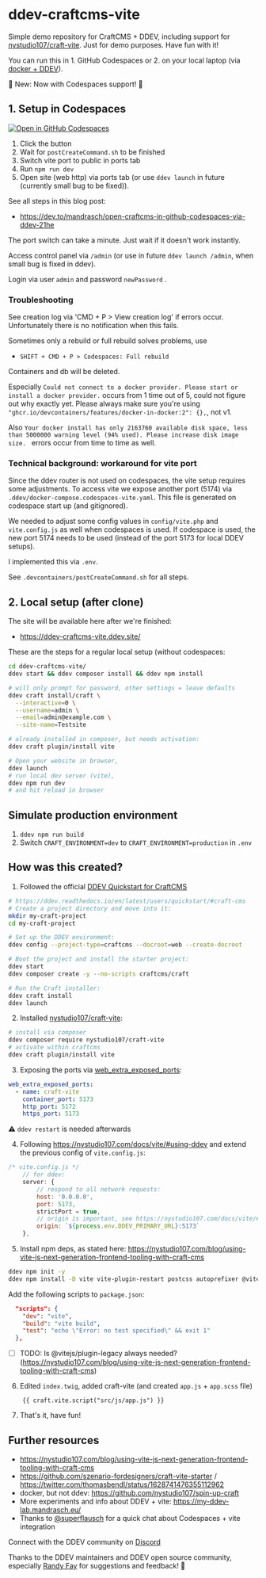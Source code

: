 # ddev-craftcms-vite 

Simple demo repository for CraftCMS + DDEV, including support for [nystudio107/craft-vite](https://github.com/nystudio107/craft-vite). Just for demo purposes. Have fun with it!

You can run this in 1. GitHub Codespaces or 2. on your local laptop (via [docker + DDEV](https://ddev.com/)).

📣 New: Now with Codespaces support! 📣

## 1. Setup in Codespaces

[![Open in GitHub Codespaces](https://github.com/codespaces/badge.svg)](https://codespaces.new/mandrasch/ddev-craftcms-vite)

1. Click the button
1. Wait for `postCreateCommand.sh` to be finished
1. Switch vite port to public in ports tab
1. Run `npm run dev`
1. Open site (web http) via ports tab (or use `ddev launch` in future (currently small bug to be fixed)).

See all steps in this blog post:

- https://dev.to/mandrasch/open-craftcms-in-github-codespaces-via-ddev-21he

The port switch can take a minute. Just wait if it doesn't work instantly.

Access control panel via `/admin` (or use in future `ddev launch /admin`, when small bug is fixed in ddev).

Login via user `admin` and password `newPassword` .

### Troubleshooting

See creation log via 'CMD + P > View creation log' if errors occur. Unfortunately there is no notification when this fails.

Sometimes only a rebuild or full rebuild solves problems, use

- `SHIFT + CMD + P > Codespaces: Full rebuild` 

Containers and db will be deleted.

Especially `Could not connect to a docker provider. Please start or install a docker provider.` occurs from 1 time out of 5, could not figure out why exactly yet. Please always make sure you're using `"ghcr.io/devcontainers/features/docker-in-docker:2": {},`, not v1.

Also `Your docker install has only 2163760 available disk space, less than 5000000 warning level (94% used). Please increase disk image size. ` errors occur from time to time as well.

### Technical background: workaround for vite port

Since the ddev router is not used on codespaces, the vite setup requires some adjustments. To access vite we expose another port (5174) via `.ddev/docker-compose.codespaces-vite.yaml`. This file is generated on codespace start up (and gitignored). 

We needed to adjust some config values in `config/vite.php` and `vite.config.js` as well when codespaces is used. If codespace is used, the new port 5174 needs to be used (instead of the port 5173 for local DDEV setups).

I implemented this via `.env`. 

See `.devcontainers/postCreateCommand.sh` for all steps.

## 2. Local setup (after clone)

The site will be available here after we're finished:

- https://ddev-craftcms-vite.ddev.site/

These are the steps for a regular local setup (without codespaces:

```bash
cd ddev-craftcms-vite/
ddev start && ddev composer install && ddev npm install

# will only prompt for password, other settings = leave defaults
ddev craft install/craft \
  --interactive=0 \
  --username=admin \
  --email=admin@example.com \
  --site-name=Testsite

# already installed in composer, but needs activation:
ddev craft plugin/install vite

# Open your website in browser,
ddev launch
# run local dev server (vite),
ddev npm run dev
# and hit reload in browser
```

## Simulate production environment

1. `ddev npm run build`
2. Switch `CRAFT_ENVIRONMENT=dev` to `CRAFT_ENVIRONMENT=production` in `.env`


## How was this created?

1. Followed the official [DDEV Quickstart for CraftCMS](https://ddev.readthedocs.io/en/latest/users/quickstart/#craft-cms)

```bash
# https://ddev.readthedocs.io/en/latest/users/quickstart/#craft-cms
# Create a project directory and move into it:
mkdir my-craft-project
cd my-craft-project

# Set up the DDEV environment:
ddev config --project-type=craftcms --docroot=web --create-docroot

# Boot the project and install the starter project:
ddev start
ddev composer create -y --no-scripts craftcms/craft

# Run the Craft installer:
ddev craft install
ddev launch
```

2. Installed [nystudio107/craft-vite](https://github.com/nystudio107/craft-vite):

```bash
# install via composer
ddev composer require nystudio107/craft-vite
# activate within craftcms
ddev craft plugin/install vite
```

3. Exposing the ports via [web_extra_exposed_ports](https://ddev.readthedocs.io/en/latest/users/extend/customization-extendibility/#exposing-extra-ports-via-ddev-router):

```yaml
web_extra_exposed_ports:
  - name: craft-vite
    container_port: 5173
    http_port: 5172
    https_port: 5173
```

⚠️ `ddev restart` is needed afterwards

4. Following https://nystudio107.com/docs/vite/#using-ddev and extend the previous config of `vite.config.js`:

```javascript
/* vite.config.js */
    // for ddev:
    server: {
        // respond to all network requests:
        host: '0.0.0.0',
        port: 5173,
        strictPort = true,
        // origin is important, see https://nystudio107.com/docs/vite/#vite-processed-assets
        origin: `${process.env.DDEV_PRIMARY_URL}:5173`
    },
```

5. Install npm deps, as stated here: https://nystudio107.com/blog/using-vite-js-next-generation-frontend-tooling-with-craft-cms

```bash
ddev npm init -y
ddev npm install -D vite vite-plugin-restart postcss autoprefixer @vitejs/plugin-legacy sass
```

Add the following scripts to `package.json`:

```json
  "scripts": {
    "dev": "vite",
    "build": "vite build",
    "test": "echo \"Error: no test specified\" && exit 1"
  },
```

- [ ] TODO: Is @vitejs/plugin-legacy always needed? (https://nystudio107.com/blog/using-vite-js-next-generation-frontend-tooling-with-craft-cms)

6. Edited `index.twig`, added craft-vite (and created `app.js` + `app.scss` file)

```
    {{ craft.vite.script("src/js/app.js") }} 
```

7. That's it, have fun!

## Further resources

- https://nystudio107.com/blog/using-vite-js-next-generation-frontend-tooling-with-craft-cms
- https://github.com/szenario-fordesigners/craft-vite-starter / https://twitter.com/thomasbendl/status/1628741476355112962
- docker, but not ddev: https://github.com/nystudio107/spin-up-craft
- More experiments and info about DDEV + vite: https://my-ddev-lab.mandrasch.eu/
- Thanks to [@superflausch](https://github.com/superflausch) for a quick chat about Codespaces + vite integration

Connect with the DDEV community on [Discord](https://discord.gg/hCZFfAMc5k)

Thanks to the DDEV maintainers and DDEV open source community, especially [Randy Fay](https://github.com/rfay) for suggestions and feedback! 💚